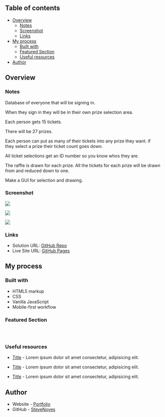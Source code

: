  ## Table of contents

- [Overview](#overview)
  - [Notes](#notes)
  - [Screenshot](#screenshot)
  - [Links](#links)
- [My process](#my-process)
  - [Built with](#built-with)
  - [Featured Section](#featured-section)
  - [Useful resources](#useful-resources)
- [Author](#author)

## Overview

### Notes 

Database of everyone that will be signing in. 

When they sign in they will be in their own prize selection area.

Each person gets 15 tickets. 

There will be 27 prizes.

Each person can put as many of their tickets into any prize they want.
  if they select a prize their ticket count goes down.

All ticket selections get an ID number so you know whos they are.

The raffle is drawn for each prize. All the tickets for each prize will be drawn from and reduced down to one. 

Make a GUI for selection and drawing. 

### Screenshot

![](./screenshot.jpg)

![](./screenshot.jpg)

![](./screenshot.jpg)

### Links

- Solution URL: [GitHub Repo](https://your-solution-url.com)
- Live Site URL: [GitHub Pages](https://pages.github.com/)

## My process

### Built with

- HTML5 markup
- CSS  
- Vanilla JavaScript
- Mobile-first workflow

### Featured Section

```html
```

```css
```

```js
```

### Useful resources

- [Title](https://www.site.com) - Lorem ipsum dolor sit amet consectetur, adipisicing elit.

- [Title](https://www.site.com) - Lorem ipsum dolor sit amet consectetur, adipisicing elit.

- [Title](https://www.site.com) - Lorem ipsum dolor sit amet consectetur, adipisicing elit. 

## Author

- Website - [Portfolio](https://www.stevenmnoyes.com)
- GitHub - [SteveNoyes](https://github.com/SteveNoyes)